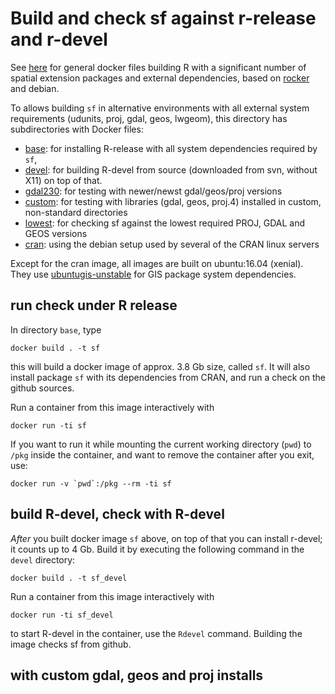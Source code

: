 # Build and check sf against r-release and r-devel

See [here](https://github.com/rocker-org/geospatial) for general docker files building R with a significant number of spatial extension packages and external dependencies, based on [rocker](https://github.com/rocker-org/rocker) and debian.

To allows building `sf` in alternative environments with all
external system requirements (udunits, proj, gdal, geos, lwgeom),
this directory has subdirectories with Docker files:

* [base](base): for installing R-release with all system dependencies required by `sf`, 
* [devel](devel): for building R-devel from source (downloaded from svn, without X11) on top of that. 
* [gdal230](gdal230): for testing with newer/newst gdal/geos/proj versions
* [custom](custom): for testing with libraries (gdal, geos, proj.4) installed in custom, non-standard directories
* [lowest](lowest): for checking sf against the lowest required PROJ, GDAL and GEOS versions
* [cran](cran): using the debian setup used by several of the CRAN linux servers

Except for the cran image, all images are built on ubuntu:16.04 (xenial). They use [ubuntugis-unstable](https://launchpad.net/~ubuntugis/+archive/ubuntu/ubuntugis-unstable) for GIS package system dependencies.

## run check under R release

In directory `base`, type

    docker build . -t sf

this will build a docker image of approx. 3.8 Gb size, called `sf`. It will also install package `sf` with its dependencies from CRAN, and run a check on the github sources.

Run a container from this image interactively with 

	docker run -ti sf

If you want to run it while mounting the current working directory (`pwd`) to `/pkg` inside the container, and want to remove the container after you exit, use:

	docker run -v `pwd`:/pkg --rm -ti sf

## build R-devel, check with R-devel

_After_ you built docker image `sf` above, on top of that you can install r-devel; it counts up to 4 Gb. Build it by executing the following command in the `devel` directory: 

    docker build . -t sf_devel

Run a container from this image interactively with

	docker run -ti sf_devel

to start R-devel in the container, use the `Rdevel` command. Building the image checks sf from github.

## with custom gdal, geos and proj installs


